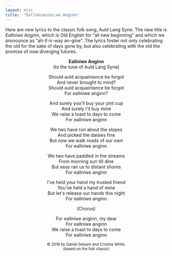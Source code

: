 ```yaml
---
layout: misc
title:  "Ealln&iacute;we Anginn"
---
```


Here are new lyrics to the classic folk song, Auld Lang Syne.
The new title is <i>Ealln&iacute;we Anginn</i>,
which is Old English for "all new beginning"
and which we pronounce as "ah-ll ni-way an-gine".
The lyrics foster not only celebrating the old for the sake of days gone by,
but also celebrating with the old the promise of now diverging futures.

<center>
<b>Ealln&iacute;we Anginn</b><br>
(to the tune of Auld Lang Syne)

<p>
<p>
Should auld acquaintance be forgot<br>
And never brought to mind?<br>
Should auld acquaintance be forgot<br>
For ealln&iacute;we anginn?

<p>
And surely you'll buy your pint cup<br>
And surely I'll buy mine<br>
We raise a toast to days to come<br>
For ealln&iacute;we anginn

<p>
We two have run about the slopes<br>
And picked the daisies fine<br>
But now we walk roads of our own<br>
For ealln&iacute;we anginn

<p>
We two have paddled in the streams<br>
From morning sun till dine<br>
But seas ran us to distant shores<br>
For ealln&iacute;we anginn<br>

<p>
I've held your hand my trusted friend<br>
You've held a hand of mine<br>
But let's release our hands this night<br>
For ealln&iacute;we anginn

<p>
(Chorus)<br>

For ealln&iacute;we anginn, my dear<br>
For ealln&iacute;we anginn<br>
We raise a toast to days to come<br>
For ealln&iacute;we anginn


<p>
<small>
&copy; 2016 by Daniel Selsam and Cristina White.<br>
(based on the folk classic)
</small>